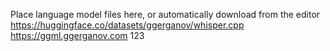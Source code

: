 Place language model files here, or automatically download from the editor
https://huggingface.co/datasets/ggerganov/whisper.cpp
https://ggml.ggerganov.com
123